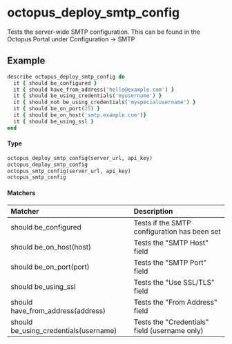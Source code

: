 # octopus_deploy_smtp_config

Tests the server-wide SMTP configuration. This can be found in the Octopus Portal under Configuration -> SMTP

## Example

```ruby
describe octopus_deploy_smtp_config do
  it { should be_configured }
  it { should have_from_address('hello@example.com') }
  it { should be_using_credentials('myusername') }
  it { should_not be_using_credentials('myspecialusername') }
  it { should be_on_port(25) }
  it { should be_on_host('smtp.example.com')}
  it { should be_using_ssl }
end
```

#### Type

```ruby
octopus_deploy_smtp_config(server_url, api_key)
octopus_deploy_smtp_config
octopus_smtp_config(server_url, api_key)
octopus_smtp_config
```

#### Matchers

| Matcher | Description |
|:--------|:------------|
| should be_configured | Tests if the SMTP configuration has been set
| should be_on_host(host) | Tests the "SMTP Host" field |
| should be_on_port(port) | Tests the "SMTP Port" field |
| should be_using_ssl | Tests the "Use SSL/TLS" field |
| should have_from_address(address) | Tests the "From Address" field |
| should be_using_credentials(username) | Tests the "Credentials" field (username only) |
